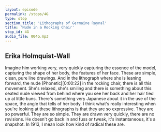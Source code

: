```yaml
---
layout: episode
permalink: /stops/4G
type: stop
section_title: 'Lithographs of Germaine Raynal'
title: 'Nude in a Rocking Chair'
stop_id: 4G
audio_file: 004G.mp3
---
```


## Erika Holmquist-Wall

Imagine him working very, very quickly capturing the essence of the model, capturing the shape of her body, the features of her face.  These are simple, clean, pure line drawings.  And in the lithograph where she is leaning forward, the nude [Phonetic][0:00:22] in the rocking chair, there is all this movement.  She's relaxed, she's smiling and there is something about this seated nude viewed from behind where you see her back and her hair tied up at little buns.  There's something very Japanese about it in the use of the space, the angle that tells of her body.  I think what's really interesting when you're looking at these lithographs is that they are so expressive. They are so powerful. They are so simple.  They are drawn very quickly, there are no revisions.  He doesn't go back in and fuss or tweak, it's instantaneous, it's a snapshot.  In 1913, I mean look how kind of radical these are.
